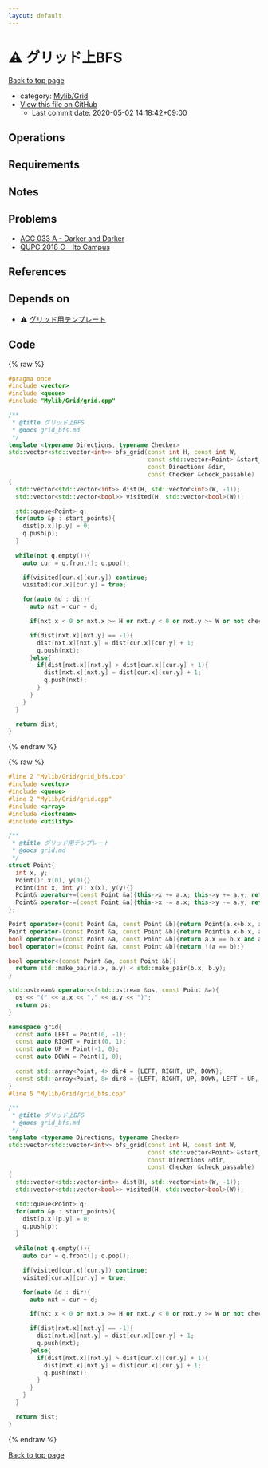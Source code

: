 ```yaml
---
layout: default
---
```


<!-- mathjax config similar to math.stackexchange -->
<script type="text/javascript" async
  src="https://cdnjs.cloudflare.com/ajax/libs/mathjax/2.7.5/MathJax.js?config=TeX-MML-AM_CHTML">
</script>
<script type="text/x-mathjax-config">
  MathJax.Hub.Config({
    TeX: { equationNumbers: { autoNumber: "AMS" }},
    tex2jax: {
      inlineMath: [ ['$','$'] ],
      processEscapes: true
    },
    "HTML-CSS": { matchFontHeight: false },
    displayAlign: "left",
    displayIndent: "2em"
  });
</script>

<script type="text/javascript" src="https://cdnjs.cloudflare.com/ajax/libs/jquery/3.4.1/jquery.min.js"></script>
<script src="https://cdn.jsdelivr.net/npm/jquery-balloon-js@1.1.2/jquery.balloon.min.js" integrity="sha256-ZEYs9VrgAeNuPvs15E39OsyOJaIkXEEt10fzxJ20+2I=" crossorigin="anonymous"></script>
<script type="text/javascript" src="../../../assets/js/copy-button.js"></script>
<link rel="stylesheet" href="../../../assets/css/copy-button.css" />


# :warning: グリッド上BFS

<a href="../../../index.html">Back to top page</a>

* category: <a href="../../../index.html#437b04c37f52e5b35f1d2c24c546c491">Mylib/Grid</a>
* <a href="{{ site.github.repository_url }}/blob/master/Mylib/Grid/grid_bfs.cpp">View this file on GitHub</a>
    - Last commit date: 2020-05-02 14:18:42+09:00




## Operations

## Requirements

## Notes

## Problems

- [AGC 033 A - Darker and Darker](https://atcoder.jp/contests/agc033/tasks/agc033_a)
- [QUPC 2018 C - Ito Campus](https://atcoder.jp/contests/qupc2018/tasks/qupc2018_c)

## References


## Depends on

* :warning: <a href="grid.cpp.html">グリッド用テンプレート</a>


## Code

<a id="unbundled"></a>
{% raw %}
```cpp
#pragma once
#include <vector>
#include <queue>
#include "Mylib/Grid/grid.cpp"

/**
 * @title グリッド上BFS
 * @docs grid_bfs.md
 */
template <typename Directions, typename Checker>
std::vector<std::vector<int>> bfs_grid(const int H, const int W,
                                       const std::vector<Point> &start_points,
                                       const Directions &dir,
                                       const Checker &check_passable)
{
  std::vector<std::vector<int>> dist(H, std::vector<int>(W, -1));
  std::vector<std::vector<bool>> visited(H, std::vector<bool>(W));

  std::queue<Point> q;
  for(auto &p : start_points){
    dist[p.x][p.y] = 0;
    q.push(p);
  }
  
  while(not q.empty()){
    auto cur = q.front(); q.pop();

    if(visited[cur.x][cur.y]) continue;
    visited[cur.x][cur.y] = true;

    for(auto &d : dir){
      auto nxt = cur + d;

      if(nxt.x < 0 or nxt.x >= H or nxt.y < 0 or nxt.y >= W or not check_passable(cur, nxt)) continue;

      if(dist[nxt.x][nxt.y] == -1){
        dist[nxt.x][nxt.y] = dist[cur.x][cur.y] + 1;
        q.push(nxt);
      }else{
        if(dist[nxt.x][nxt.y] > dist[cur.x][cur.y] + 1){
          dist[nxt.x][nxt.y] = dist[cur.x][cur.y] + 1;
          q.push(nxt);
        }
      }
    }
  }

  return dist;
}

```
{% endraw %}

<a id="bundled"></a>
{% raw %}
```cpp
#line 2 "Mylib/Grid/grid_bfs.cpp"
#include <vector>
#include <queue>
#line 2 "Mylib/Grid/grid.cpp"
#include <array>
#include <iostream>
#include <utility>

/**
 * @title グリッド用テンプレート
 * @docs grid.md
 */
struct Point{
  int x, y;
  Point(): x(0), y(0){}
  Point(int x, int y): x(x), y(y){}
  Point& operator+=(const Point &a){this->x += a.x; this->y += a.y; return *this;}
  Point& operator-=(const Point &a){this->x -= a.x; this->y -= a.y; return *this;}
};

Point operator+(const Point &a, const Point &b){return Point(a.x+b.x, a.y+b.y);}
Point operator-(const Point &a, const Point &b){return Point(a.x-b.x, a.y-b.y);}
bool operator==(const Point &a, const Point &b){return a.x == b.x and a.y == b.y;}
bool operator!=(const Point &a, const Point &b){return !(a == b);}

bool operator<(const Point &a, const Point &b){
  return std::make_pair(a.x, a.y) < std::make_pair(b.x, b.y);
}

std::ostream& operator<<(std::ostream &os, const Point &a){
  os << "(" << a.x << "," << a.y << ")";
  return os;
}

namespace grid{
  const auto LEFT = Point(0, -1);
  const auto RIGHT = Point(0, 1);
  const auto UP = Point(-1, 0);
  const auto DOWN = Point(1, 0);
  
  const std::array<Point, 4> dir4 = {LEFT, RIGHT, UP, DOWN};
  const std::array<Point, 8> dir8 = {LEFT, RIGHT, UP, DOWN, LEFT + UP, LEFT + DOWN, RIGHT + UP, RIGHT + DOWN};
}
#line 5 "Mylib/Grid/grid_bfs.cpp"

/**
 * @title グリッド上BFS
 * @docs grid_bfs.md
 */
template <typename Directions, typename Checker>
std::vector<std::vector<int>> bfs_grid(const int H, const int W,
                                       const std::vector<Point> &start_points,
                                       const Directions &dir,
                                       const Checker &check_passable)
{
  std::vector<std::vector<int>> dist(H, std::vector<int>(W, -1));
  std::vector<std::vector<bool>> visited(H, std::vector<bool>(W));

  std::queue<Point> q;
  for(auto &p : start_points){
    dist[p.x][p.y] = 0;
    q.push(p);
  }
  
  while(not q.empty()){
    auto cur = q.front(); q.pop();

    if(visited[cur.x][cur.y]) continue;
    visited[cur.x][cur.y] = true;

    for(auto &d : dir){
      auto nxt = cur + d;

      if(nxt.x < 0 or nxt.x >= H or nxt.y < 0 or nxt.y >= W or not check_passable(cur, nxt)) continue;

      if(dist[nxt.x][nxt.y] == -1){
        dist[nxt.x][nxt.y] = dist[cur.x][cur.y] + 1;
        q.push(nxt);
      }else{
        if(dist[nxt.x][nxt.y] > dist[cur.x][cur.y] + 1){
          dist[nxt.x][nxt.y] = dist[cur.x][cur.y] + 1;
          q.push(nxt);
        }
      }
    }
  }

  return dist;
}

```
{% endraw %}

<a href="../../../index.html">Back to top page</a>

